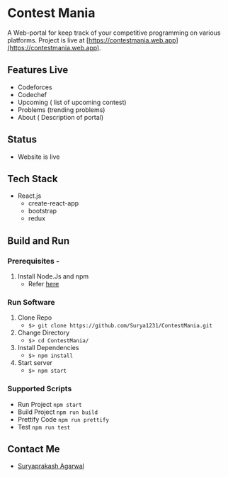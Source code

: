 # Contest Mania

A Web-portal for keep track of your competitive programming on various platforms. Project is live at [https://contestmania.web.app](https://contestmania.web.app).

## Features Live

- Codeforces
- Codechef
- Upcoming ( list of upcoming contest)
- Problems (trending problems)
- About ( Description of portal)

## Status

- Website is live

## Tech Stack

- React.js
  - create-react-app
  - bootstrap
  - redux

## Build and Run

### Prerequisites -

1. Install Node.Js and npm
   - Refer [here](https://nodejs.org/en/download/)

### Run Software

1. Clone Repo
   - `$> git clone https://github.com/Surya1231/ContestMania.git`
2. Change Directory
   - `$> cd ContestMania/`
3. Install Dependencies
   - `$> npm install`
4. Start server
   - `$> npm start`

### Supported Scripts

- Run Project `npm start`
- Build Project `npm run build`
- Prettify Code `npm run prettify`
- Test `npm run test`

## Contact Me

- [Suryaprakash Agarwal](https://surya1231.github.io/)
